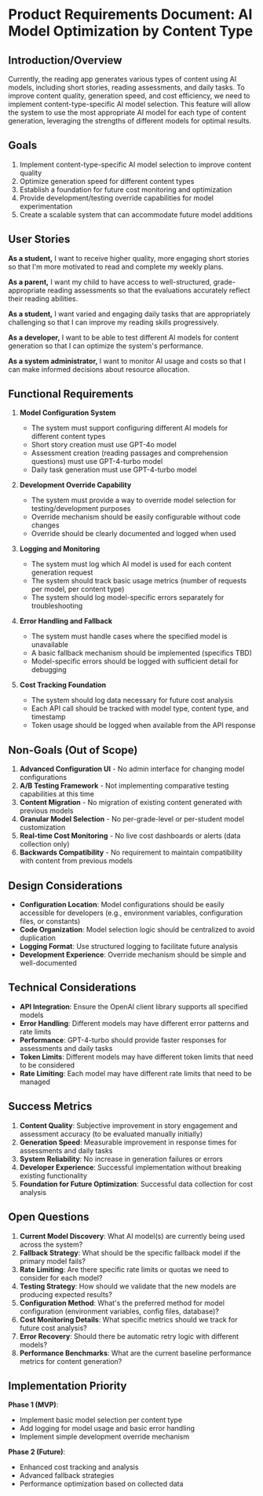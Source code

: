 # Product Requirements Document: AI Model Optimization by Content Type

## Introduction/Overview

Currently, the reading app generates various types of content using AI models, including short stories, reading assessments, and daily tasks. To improve content quality, generation speed, and cost efficiency, we need to implement content-type-specific AI model selection. This feature will allow the system to use the most appropriate AI model for each type of content generation, leveraging the strengths of different models for optimal results.

## Goals

1. Implement content-type-specific AI model selection to improve content quality
2. Optimize generation speed for different content types
3. Establish a foundation for future cost monitoring and optimization
4. Provide development/testing override capabilities for model experimentation
5. Create a scalable system that can accommodate future model additions

## User Stories

**As a student,** I want to receive higher quality, more engaging short stories so that I'm more motivated to read and complete my weekly plans.

**As a parent,** I want my child to have access to well-structured, grade-appropriate reading assessments so that the evaluations accurately reflect their reading abilities.

**As a student,** I want varied and engaging daily tasks that are appropriately challenging so that I can improve my reading skills progressively.

**As a developer,** I want to be able to test different AI models for content generation so that I can optimize the system's performance.

**As a system administrator,** I want to monitor AI usage and costs so that I can make informed decisions about resource allocation.

## Functional Requirements

1. **Model Configuration System**
   - The system must support configuring different AI models for different content types
   - Short story creation must use GPT-4o model
   - Assessment creation (reading passages and comprehension questions) must use GPT-4-turbo model
   - Daily task generation must use GPT-4-turbo model

2. **Development Override Capability**
   - The system must provide a way to override model selection for testing/development purposes
   - Override mechanism should be easily configurable without code changes
   - Override should be clearly documented and logged when used

3. **Logging and Monitoring**
   - The system must log which AI model is used for each content generation request
   - The system should track basic usage metrics (number of requests per model, per content type)
   - The system should log model-specific errors separately for troubleshooting

4. **Error Handling and Fallback**
   - The system must handle cases where the specified model is unavailable
   - A basic fallback mechanism should be implemented (specifics TBD)
   - Model-specific errors should be logged with sufficient detail for debugging

5. **Cost Tracking Foundation**
   - The system should log data necessary for future cost analysis
   - Each API call should be tracked with model type, content type, and timestamp
   - Token usage should be logged when available from the API response

## Non-Goals (Out of Scope)

1. **Advanced Configuration UI** - No admin interface for changing model configurations
2. **A/B Testing Framework** - Not implementing comparative testing capabilities at this time
3. **Content Migration** - No migration of existing content generated with previous models
4. **Granular Model Selection** - No per-grade-level or per-student model customization
5. **Real-time Cost Monitoring** - No live cost dashboards or alerts (data collection only)
6. **Backwards Compatibility** - No requirement to maintain compatibility with content from previous models

## Design Considerations

- **Configuration Location**: Model configurations should be easily accessible for developers (e.g., environment variables, configuration files, or constants)
- **Code Organization**: Model selection logic should be centralized to avoid duplication
- **Logging Format**: Use structured logging to facilitate future analysis
- **Development Experience**: Override mechanism should be simple and well-documented

## Technical Considerations

- **API Integration**: Ensure the OpenAI client library supports all specified models
- **Error Handling**: Different models may have different error patterns and rate limits
- **Performance**: GPT-4-turbo should provide faster responses for assessments and daily tasks
- **Token Limits**: Different models may have different token limits that need to be considered
- **Rate Limiting**: Each model may have different rate limits that need to be managed

## Success Metrics

1. **Content Quality**: Subjective improvement in story engagement and assessment accuracy (to be evaluated manually initially)
2. **Generation Speed**: Measurable improvement in response times for assessments and daily tasks
3. **System Reliability**: No increase in generation failures or errors
4. **Developer Experience**: Successful implementation without breaking existing functionality
5. **Foundation for Future Optimization**: Successful data collection for cost analysis

## Open Questions

1. **Current Model Discovery**: What AI model(s) are currently being used across the system?
2. **Fallback Strategy**: What should be the specific fallback model if the primary model fails?
3. **Rate Limiting**: Are there specific rate limits or quotas we need to consider for each model?
4. **Testing Strategy**: How should we validate that the new models are producing expected results?
5. **Configuration Method**: What's the preferred method for model configuration (environment variables, config files, database)?
6. **Cost Monitoring Details**: What specific metrics should we track for future cost analysis?
7. **Error Recovery**: Should there be automatic retry logic with different models?
8. **Performance Benchmarks**: What are the current baseline performance metrics for content generation?

## Implementation Priority

**Phase 1 (MVP)**:
- Implement basic model selection per content type
- Add logging for model usage and basic error handling
- Implement simple development override mechanism

**Phase 2 (Future)**:
- Enhanced cost tracking and analysis
- Advanced fallback strategies
- Performance optimization based on collected data